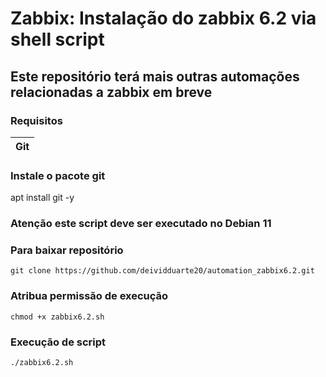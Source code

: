 # Zabbix: Instalação do zabbix 6.2 via shell script
## Este repositório terá mais outras automações relacionadas a zabbix em breve 

### Requisitos 

|Git|
|---|

### Instale o pacote git
apt install git -y

### Atenção este script deve ser executado no Debian 11

### Para baixar repositório
`git clone https://github.com/deividduarte20/automation_zabbix6.2.git`

### Atribua permissão de execução
`chmod +x zabbix6.2.sh`

### Execução de script
`./zabbix6.2.sh`


